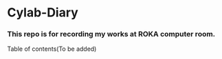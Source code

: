 # Cylab-Diary
### This repo is for recording my works at ROKA computer room.

Table of contents(To be added)
